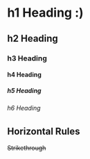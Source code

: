 # h1 Heading :)
## h2 Heading
### h3 Heading
#### h4 Heading
##### h5 Heading
###### h6 Heading

## Horizontal Rules

~~Strikethrough~~
